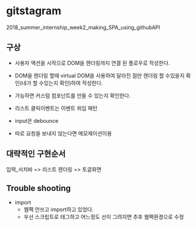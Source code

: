 # gitstagram
2018_summer_internship_week2_making_SPA_using_githubAPI


## 구상

* 사용자 액션을 시작으로 DOM을 렌더링까지 연결 된 플로우로 작성한다.

* DOM을 렌더링 할때 virtual DOM을 사용하여 달라진 점만 렌더링 할 수있을지 확인(내가 할 수있는지 확인)하여 작성한다.

* 가능하면 커스텀 컴포넌트를 만들 수 있는지 확인한다.

* 리스트 클릭이벤트는 이벤트 위임 패턴

* input은 debounce

* 따로 요청을 보내지 않는다면 메모제이션이용

## 대략적인 구현순서

입력_서치바 => 리스트 렌더링 => 토글화면


## Trouble shooting

* import
  + 웹팩 안쓰고 import하고 있었다.
  + 우선 스크립트로 태그하고 어느정도 선이 그려지면 추후 웹팩환경으로 수정
